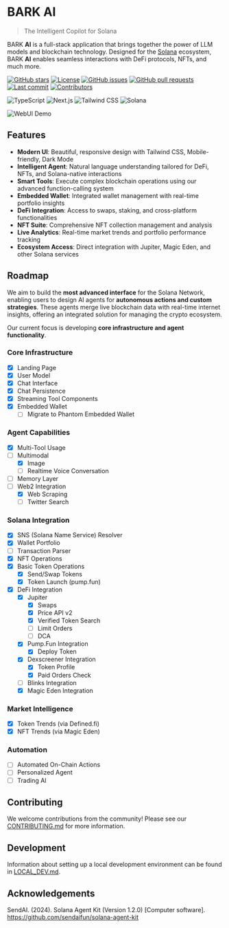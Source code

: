 # BARK AI

> The Intelligent Copilot for Solana

BARK **AI** is a full-stack application that brings together the power of LLM models and blockchain technology. Designed for the [Solana](https://solana.com/) ecosystem, BARK **AI** enables seamless interactions with DeFi protocols, NFTs, and much more.

[![GitHub stars](https://img.shields.io/github/stars/bark-protocol/bark-ai-app?style=flat-square)](https://github.com/bark-protocol/bark-ai-app/stargazers)
[![License](https://img.shields.io/badge/license-MIT-blue?style=flat-square)](https://github.com/bark-protocol/bark-ai-app/blob/main/LICENSE)
[![GitHub issues](https://img.shields.io/github/issues/bark-protocol/bark-ai-app?style=flat-square)](https://github.com/bark-protocol/bark-ai-app/issues)
[![GitHub pull requests](https://img.shields.io/github/issues-pr/bark-protocol/bark-ai-app?style=flat-square)](https://github.com/bark-protocol/bark-ai-app/pulls)
[![Last commit](https://img.shields.io/github/last-commit/bark-protocol/bark-ai-app?style=flat-square)](https://github.com/bark-protocol/bark-ai-app/commits/main)
[![Contributors](https://img.shields.io/github/contributors/bark-protocol/bark-ai-app?style=flat-square)](https://github.com/bark-protocol/bark-ai-app/graphs/contributors)

![TypeScript](https://img.shields.io/badge/TypeScript-3178C6?style=flat-square&logo=typescript&logoColor=white)
![Next.js](https://img.shields.io/badge/Next.js-000000?style=flat-square&logo=next.js&logoColor=white)
![Tailwind CSS](https://img.shields.io/badge/Tailwind_CSS-38B2AC?style=flat-square&logo=tailwind-css&logoColor=white)
![Solana](https://img.shields.io/badge/Solana-14F195?style=flat-square&logo=solana&logoColor=white&color=black)

![WebUI Demo](./public/web-ui.png)

## Features

- **Modern UI**: Beautiful, responsive design with Tailwind CSS, Mobile-friendly, Dark Mode
- **Intelligent Agent**: Natural language understanding tailored for DeFi, NFTs, and Solana-native interactions
- **Smart Tools**: Execute complex blockchain operations using our advanced function-calling system
- **Embedded Wallet**: Integrated wallet management with real-time portfolio insights
- **DeFi Integration**: Access to swaps, staking, and cross-platform functionalities
- **NFT Suite**: Comprehensive NFT collection management and analysis
- **Live Analytics**: Real-time market trends and portfolio performance tracking
- **Ecosystem Access**: Direct integration with Jupiter, Magic Eden, and other Solana services

## Roadmap

We aim to build the **most advanced interface** for the Solana Network, enabling users to design AI agents for **autonomous actions and custom strategies**. These agents merge live blockchain data with real-time internet insights, offering an integrated solution for managing the crypto ecosystem.

Our current focus is developing **core infrastructure and agent functionality**.

### Core Infrastructure

- [x] Landing Page
- [x] User Model
- [x] Chat Interface
- [x] Chat Persistence
- [x] Streaming Tool Components
- [x] Embedded Wallet
  - [ ] Migrate to Phantom Embedded Wallet

### Agent Capabilities

- [x] Multi-Tool Usage
- [ ] Multimodal
  - [x] Image
  - [ ] Realtime Voice Conversation
- [ ] Memory Layer
- [ ] Web2 Integration
  - [x] Web Scraping
  - [ ] Twitter Search

### Solana Integration

- [x] SNS (Solana Name Service) Resolver
- [x] Wallet Portfolio
- [ ] Transaction Parser
- [x] NFT Operations
- [x] Basic Token Operations
  - [x] Send/Swap Tokens
  - [x] Token Launch (pump.fun)
- [x] DeFi Integration
  - [x] Jupiter
    - [x] Swaps
    - [x] Price API v2
    - [x] Verified Token Search
    - [ ] Limit Orders
    - [ ] DCA
  - [x] Pump.Fun Integration
    - [x] Deploy Token
  - [x] Dexscreener Integration
    - [x] Token Profile
    - [x] Paid Orders Check
  - [ ] Blinks Integration
  - [x] Magic Eden Integration

### Market Intelligence

- [x] Token Trends (via Defined.fi)
- [x] NFT Trends (via Magic Eden)

### Automation

- [ ] Automated On-Chain Actions
- [ ] Personalized Agent
- [ ] Trading AI

## Contributing

We welcome contributions from the community! Please see our [CONTRIBUTING.md](CONTRIBUTING.md) for more information.

## Development

Information about setting up a local development environment can be found in [LOCAL_DEV.md](LOCAL_DEV.md).

## Acknowledgements

SendAI. (2024). Solana Agent Kit (Version 1.2.0) [Computer software]. https://github.com/sendaifun/solana-agent-kit
